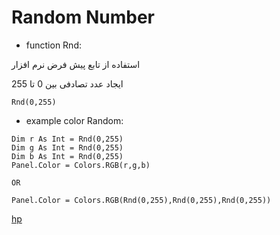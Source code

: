 # Random Number

* function Rnd:

استفاده از تابع پیش فرض نرم افزار

ایجاد عدد تصادفی بین 0 تا 255

```basic4android
Rnd(0,255)
```

* example color Random:

```b4a
Dim r As Int = Rnd(0,255)
Dim g As Int = Rnd(0,255)
Dim b As Int = Rnd(0,255)
Panel.Color = Colors.RGB(r,g,b)

OR

Panel.Color = Colors.RGB(Rnd(0,255),Rnd(0,255),Rnd(0,255))
```

[hp](http://hemmatpoor.ir)

